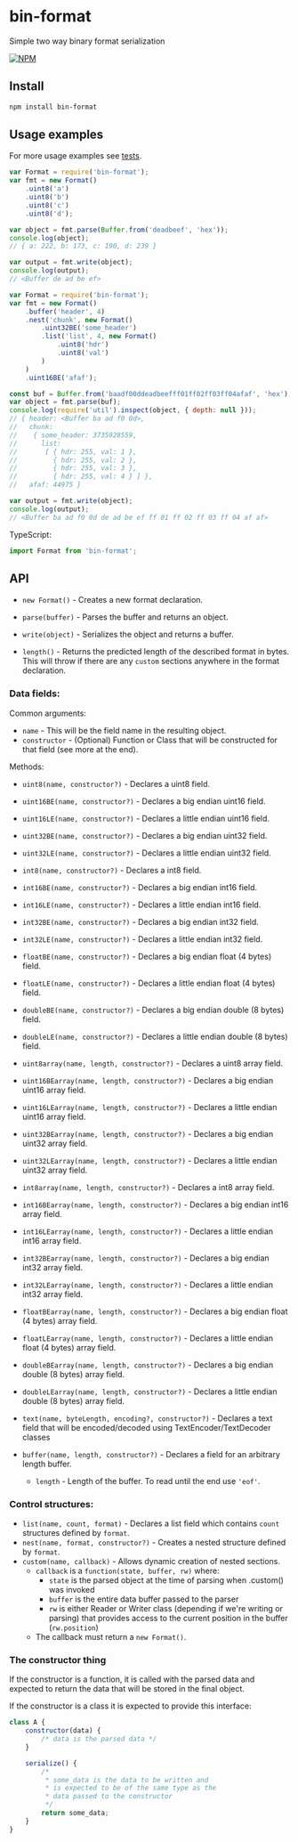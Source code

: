 # bin-format

Simple two way binary format serialization

[![NPM](https://nodei.co/npm/bin-format.png?downloads=true&downloadRank=true&stars=true)](https://nodei.co/npm/bin-format/)

## Install

```sh
npm install bin-format
```


## Usage examples

For more usage examples see [tests](../master/test/index.js).

```javascript
var Format = require('bin-format');
var fmt = new Format()
	.uint8('a')
	.uint8('b')
	.uint8('c')
	.uint8('d');

var object = fmt.parse(Buffer.from('deadbeef', 'hex'));
console.log(object);
// { a: 222, b: 173, c: 190, d: 239 }

var output = fmt.write(object);
console.log(output);
// <Buffer de ad be ef>
```

```javascript
var Format = require('bin-format');
var fmt = new Format()
	.buffer('header', 4)
	.nest('chunk', new Format()
		.uint32BE('some_header')
		.list('list', 4, new Format()
			.uint8('hdr')
			.uint8('val')
		)
	)
	.uint16BE('afaf');

const buf = Buffer.from('baadf00ddeadbeefff01ff02ff03ff04afaf', 'hex');
var object = fmt.parse(buf);
console.log(require('util').inspect(object, { depth: null }));
// { header: <Buffer ba ad f0 0d>,
//   chunk:
//    { some_header: 3735928559,
//      list:
//       [ { hdr: 255, val: 1 },
//         { hdr: 255, val: 2 },
//         { hdr: 255, val: 3 },
//         { hdr: 255, val: 4 } ] },
//   afaf: 44975 }

var output = fmt.write(object);
console.log(output);
// <Buffer ba ad f0 0d de ad be ef ff 01 ff 02 ff 03 ff 04 af af>
```

TypeScript:
```typescript
import Format from 'bin-format';
```

## API

* `new Format()` - Creates a new format declaration.

* `parse(buffer)` - Parses the buffer and returns an object.

* `write(object)` - Serializes the object and returns a buffer.

* `length()` - Returns the predicted length of the described format in bytes.
This will throw if there are any `custom` sections anywhere in the format declaration.

### Data fields:

Common arguments:

* `name` - This will be the field name in the resulting object.
* `constructor` - (Optional) Function or Class that will be constructed for that field (see more at the end).


Methods:

* `uint8(name, constructor?)` - Declares a uint8 field.
* `uint16BE(name, constructor?)` - Declares a big endian uint16 field.
* `uint16LE(name, constructor?)` - Declares a little endian uint16 field.
* `uint32BE(name, constructor?)` - Declares a big endian uint32 field.
* `uint32LE(name, constructor?)` - Declares a little endian uint32 field.
* `int8(name, constructor?)` - Declares a int8 field.
* `int16BE(name, constructor?)` - Declares a big endian int16 field.
* `int16LE(name, constructor?)` - Declares a little endian int16 field.
* `int32BE(name, constructor?)` - Declares a big endian int32 field.
* `int32LE(name, constructor?)` - Declares a little endian int32 field.
* `floatBE(name, constructor?)` - Declares a big endian float (4 bytes) field.
* `floatLE(name, constructor?)` - Declares a little endian float (4 bytes) field.
* `doubleBE(name, constructor?)` - Declares a big endian double (8 bytes) field.
* `doubleLE(name, constructor?)` - Declares a little endian double (8 bytes) field.

* `uint8array(name, length, constructor?)` - Declares a uint8 array field.
* `uint16BEarray(name, length, constructor?)` - Declares a big endian uint16 array field.
* `uint16LEarray(name, length, constructor?)` - Declares a little endian uint16 array field.
* `uint32BEarray(name, length, constructor?)` - Declares a big endian uint32 array field.
* `uint32LEarray(name, length, constructor?)` - Declares a little endian uint32 array field.
* `int8array(name, length, constructor?)` - Declares a int8 array field.
* `int16BEarray(name, length, constructor?)` - Declares a big endian int16 array field.
* `int16LEarray(name, length, constructor?)` - Declares a little endian int16 array field.
* `int32BEarray(name, length, constructor?)` - Declares a big endian int32 array field.
* `int32LEarray(name, length, constructor?)` - Declares a little endian int32 array field.
* `floatBEarray(name, length, constructor?)` - Declares a big endian float (4 bytes) array field.
* `floatLEarray(name, length, constructor?)` - Declares a little endian float (4 bytes) array field.
* `doubleBEarray(name, length, constructor?)` - Declares a big endian double (8 bytes) array field.
* `doubleLEarray(name, length, constructor?)` - Declares a little endian double (8 bytes) array field.

* `text(name, byteLength, encoding?, constructor?)` - Declares a text field that will be encoded/decoded using TextEncoder/TextDecoder classes
* `buffer(name, length, constructor?)` - Declares a field for an arbitrary length buffer.
	* `length` - Length of the buffer. To read until the end use `'eof'`.


### Control structures:

* `list(name, count, format)` - Declares a list field which contains `count` structures defined by `format`.
* `nest(name, format, constructor?)` - Creates a nested structure defined by `format`.
* `custom(name, callback)` - Allows dynamic creation of nested sections.
	* `callback` is a `function(state, buffer, rw)` where:
		* `state` is the parsed object at the time of parsing when .custom() was invoked
		* `buffer` is the entire data buffer passed to the parser
		* `rw` is either Reader or Writer class (depending if we're writing or parsing) that provides access to the current position in the buffer (`rw.position`)
	* The callback must return a `new Format()`.


### The constructor thing

If the constructor is a function, it is called with the parsed data and expected
to return the data that will be stored in the final object.

If the constructor is a class it is expected to provide this interface:
```javascript
class A {
	constructor(data) {
		/* data is the parsed data */
	}

	serialize() {
		/*
		 * some_data is the data to be written and
		 * is expected to be of the same type as the
		 * data passed to the constructor
		 */
		return some_data;
	}
}
```
